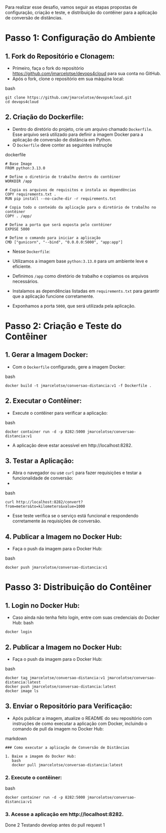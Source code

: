 Para realizar esse desafio, vamos seguir as etapas propostas de configuração, criação e teste, e distribuição do contêiner para a aplicação de conversão de distâncias.

# Passo 1: Configuração do Ambiente

## 1. Fork do Repositório e Clonagem:

- Primeiro, faça o fork do repositório https://github.com/jmarcelotse/devops4cloud para sua conta no GitHub.
- Após o fork, clone o repositório em sua máquina local:

bash
```
git clone https://github.com/jmarcelotse/devops4cloud.git
cd devops4cloud
```
## 2. Criação do Dockerfile:

- Dentro do diretório do projeto, crie um arquivo chamado `Dockerfile`. Esse arquivo será utilizado para definir a imagem Docker para a aplicação de conversão de distância em Python.
- O `Dockerfile` deve conter as seguintes instruçõe

dockerfile
```
# Base Image
FROM python:3.13.0

# Define o diretório de trabalho dentro do contêiner
WORKDIR /app

# Copia os arquivos de requisitos e instala as dependências
COPY requirements.txt .
RUN pip install --no-cache-dir -r requirements.txt

# Copia todo o conteúdo da aplicação para o diretório de trabalho no contêiner
COPY . /app/

# Define a porta que será exposta pelo contêiner
EXPOSE 5000

# Define o comando para iniciar a aplicação
CMD ["gunicorn", "--bind", "0.0.0.0:5000", "app:app"]
```
- Nesse `Dockerfile`:

 - Utilizamos a imagem base `python:3.13.0` para um ambiente leve e eficiente.
 - Definimos `/app` como diretório de trabalho e copiamos os arquivos necessários.
 - Instalamos as dependências listadas em `requirements.txt` para garantir que a aplicação funcione corretamente.
 - Exponhamos a porta `5000`, que será utilizada pela aplicação.

# Passo 2: Criação e Teste do Contêiner
## 1. Gerar a Imagem Docker:
- Com o `Dockerfile` configurado, gere a imagem Docker:

bash
```
docker build -t jmarcelotse/conversao-distancia:v1 -f Dockerfile .
```
## 2. Executar o Contêiner:

- Execute o contêiner para verificar a aplicação:

bash
```
docker container run -d -p 8282:5000 jmarcelotse/conversao-distancia:v1
```
- A aplicação deve estar acessível em http://localhost:8282.

## 3. Testar a Aplicação:

- Abra o navegador ou use `curl` para fazer requisições e testar a funcionalidade de conversão:
-
bash
```
curl http://localhost:8282/convert?from=meters&to=kilometers&value=1000
```
- Esse teste verifica se o serviço está funcional e respondendo corretamente às requisições de conversão.

## 4. Publicar a Imagem no Docker Hub:
- Faça o push da imagem para o Docker Hub:

bash
```
docker push jmarcelotse/conversao-distancia:v1
```
# Passo 3: Distribuição do Contêiner
## 1. Login no Docker Hub:
- Caso ainda não tenha feito login, entre com suas credenciais do Docker Hub:
bash
```
docker login
```
## 2. Publicar a Imagem no Docker Hub:

- Faça o push da imagem para o Docker Hub:

bash
```
docker tag jmarcelotse/conversao-distancia:v1 jmarcelotse/conversao-distancia:latest
docker push jmarcelotse/conversao-distancia:latest
docker image ls
```
## 3. Enviar o Repositório para Verificação:

- Após publicar a imagem, atualize o README do seu repositório com instruções de como executar a aplicação com Docker, incluindo o comando de pull da imagem no Docker Hub:

markdown
```
### Como executar a aplicação de Conversão de Distâncias

1. Baixe a imagem do Docker Hub:
   bash
   docker pull jmarcelotse/conversao-distancia:latest

```
### 2. Execute o contêiner:

bash
```
docker container run -d -p 8282:5000 jmarcelotse/conversao-distancia:v1
```
### 3. Acesse a aplicação em http://localhost:8282.

Done 2 Testando develop antes do pull request 1